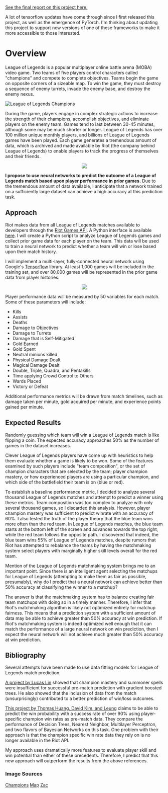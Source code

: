 <link rel="stylesheet" href="./main.css">

[See the final report on this project here.](https://github.com/minihat/LoL-Match-Prediction/blob/master/FINAL%20REPORT.pdf)

A lot of tensorflow updates have come through since I first released this project, as well as the emergence of PyTorch. I'm thinking about updating this project to support new versions of one of these frameworks to make it more accessible to those interested. 

# Overview
League of Legends is a popular multiplayer online battle arena (MOBA) video game. Two teams of five players control characters called "champions" and compete to complete objectives. Teams begin the game on opposite corners of a sizeable map. To win the game, they must destroy a sequence of enemy turrets, invade the enemy base, and destroy the enemy nexus.

![League of Legends Champions](lol_header.jpg)

During the game, players engage in complex strategic actions to increase the strength of their champions, accomplish objectives, and eliminate players on the enemy team. Games tend to last between 30-45 minutes, although some may be much shorter or longer. League of Legends has over 100 million unique monthly players, and billions of League of Legends games have been played. Each game generates a tremendous amount of data, which is archived and made available by Riot (the company behind League of Legends) to enable players to track the progress of themselves and their friends. 

<p align="center">
<img style="display: inline-block" src="lol_map.png">
</p>

**I propose to use neural networks to predict the outcome of a League of Legends match based upon player performance in prior games.** Due to the tremendous amount of data available, I anticipate that a network trained on a sufficiently large dataset can achieve a high accuracy at this prediction task.

## Approach
Riot makes data from all League of Legends matches available to developers through the [Riot Games API](https://developer.riotgames.com/). A Python interface is available [here](https://github.com/pseudonym117/Riot-Watcher). I will create a Python script to analyze League of Legends games and collect prior game data for each player on the team. This data will be used to train a neural network to predict whether a team will win or lose based upon their match history.

I will implement a multi-layer, fully-connected neural network using Google's [Tensorflow](https://www.tensorflow.org/) library. At least 1,000 games will be included in the training set, and over 80,000 games will be represented in the prior game data from player histories. 

<p align="center">
<img style="display: inline-block" src="zac_wallpaper.jpg">
</p>

Player performance data will be measured by 50 variables for each match. Some of these parameters will include:
- Kills
- Assists
- Deaths
- Damage to Objectives
- Damage to Turrets
- Damage that is Self-Mitigated
- Gold Earned
- Gold Spent
- Neutral minions killed
- Physical Damage Dealt
- Magical Damage Dealt
- Double, Triple, Quadra, and Pentakills
- Time applying Crowd Control to Others
- Wards Placed
- Victory or Defeat

Additional performance metrics will be drawn from match timelines, such as damage taken per minute, gold acquired per minute, and experience points gained per minute. 

## Expected Results
Randomly guessing which team will win a League of Legends match is like flipping a coin. The expected accuracy approaches 50% as the number of games in the dataset increases. 

Clever League of Legends players have come up with heuristics to help them evaluate whether a game is likely to be won. Some of the features examined by such players include "team composition", or the set of champion characters that are selected by the team; player champion mastery, or how experienced players are using a particular champion, and which side of the battlefield their team is on (blue or red). 

To establish a baseline performance metric, I decided to analyze several thousand League of Legends matches and attempt to predict a winner using these metrics. Team composition was too complex to analyze with only several thousand games, so I discarded this analysis. However, player champion mastery was sufficient to predict winrate with an accuracy of 60%. I also tested the truth of the player theory that the blue team wins more often than the red team. In League of Legends matches, the blue team starts at the bottom left of the screen and advances towards the top right, while the red team follows the opposite path. I discovered that indeed, the blue team wins 55% of League of Legends matches, despite rumors that Riot has attempted to rebalance the teams by having the matchmaking system select players with marginally higher skill levels overall for the red team.

Mention of the League of Legends matchmaking system brings me to an important point. Since there is an intelligent agent selecting the matchups for League of Legends (attempting to make them as fair as possible, presumably), why do I predict that a neural network can achieve better than 50% accuracy at classifying the winner to a matchup?

The answer is that the matchmaking system has to balance creating fair team matchups with doing so in a timely manner. Therefore, I infer that Riot's matchmaking algorithm is likely not optimized entirely for matchup fairness. This means that a prediction system with a sufficient amount of data may be able to achieve greater than 50% accuracy at win prediction. If Riot's matchmaking system is indeed optimized well enough that it can match the performance of a large neural network on win prediction, then I expect the neural network will not achieve much greater than 50% accuracy at win prediction.

## Bibliography
Several attempts have been made to use data fitting models for League of Legends match prediction. 

[A project by Lucas Lin](http://cs229.stanford.edu/proj2016/report/Lin-LeagueOfLegendsMatchOutcomePrediction-report.pdf) showed that champion mastery and summoner spells were insufficient for successful pre-match prediction with gradient boosted trees. He also showed that the inclusion of data from the match (unsurprisingly) contributed to a better prediction of win/loss outcomes.

[This project by Thomas Huang, David Kim, and Leung](http://thomasythuang.github.io/League-Predictor/) claims to be able to predict the win probability with a success rate of over 90% using player-specific champion win rates as pre-match data. They compare the performance of Decision Trees, Nearest Neighbor, Multilayer Perceptron, and two flavors of Bayesian Networks on this task. One problem with their approach is that the champion specific win rate data they rely on is no longer available in the Riot API. 

My approach uses dramatically more features to evaluate player skill and win potential than either of these precedents. Therefore, I predict that this new approach will outperform the results from the above references.

### Image Sources
[Champions](http://www.siliconbeat.com/2015/02/02/quoted-league-of-legends-as-online-psych-experiment/)
[Map](http://www.scholarlygamers.com/feature/2017/04/28/design-choices-league-legends-iconic-map-dictate-tempo-game/)
[Zac](https://giantking.deviantart.com/art/LoL-Zac-Wallpaper-458640460)
